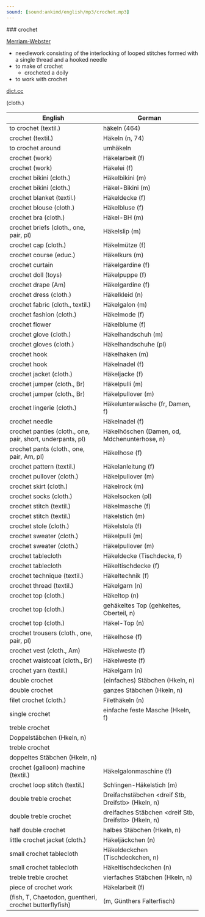 ```yaml
---
sound: [sound:ankimd/english/mp3/crochet.mp3]
---
```


\### crochet

[Merriam-Webster](https://www.merriam-webster.com/dictionary/crochet)

- needlework consisting of the interlocking of looped stitches formed with a single thread and a hooked needle
- to make of crochet
    - crocheted a doily
- to work with crochet

[dict.cc](https://www.dict.cc/crochet)

| English        | German       |
| -------------- | ------------ |
| to crochet (textil.) | häkeln (464) |
| crochet (textil.) | Häkeln (n, 74) |
| to crochet around | umhäkeln |
| crochet (work) | Häkelarbeit (f) |
| crochet (work) | Häkelei (f) |
| crochet bikini (cloth.) | Häkelbikini (m) |
| crochet bikini (cloth.) | Häkel-Bikini (m) |
| crochet blanket (textil.) | Häkeldecke (f) |
| crochet blouse (cloth.) | Häkelbluse (f) |
| crochet bra (cloth.) | Häkel-BH (m) |
| crochet briefs (cloth., one, pair, pl) | Häkelslip (m) |
| crochet cap (cloth.) | Häkelmütze (f) |
| crochet course (educ.) | Häkelkurs (m) |
| crochet curtain | Häkelgardine (f) |
| crochet doll (toys) | Häkelpuppe (f) |
| crochet drape (Am) | Häkelgardine (f) |
| crochet dress (cloth.) | Häkelkleid (n) |
| crochet fabric (cloth., textil.) | Häkelgalon (m) |
| crochet fashion (cloth.) | Häkelmode (f) |
| crochet flower | Häkelblume (f) |
| crochet glove (cloth.) | Häkelhandschuh (m) |
| crochet gloves (cloth.) | Häkelhandschuhe (pl) |
| crochet hook | Häkelhaken (m) |
| crochet hook | Häkelnadel (f) |
| crochet jacket (cloth.) | Häkeljacke (f) |
| crochet jumper (cloth., Br) | Häkelpulli (m) |
| crochet jumper (cloth., Br) | Häkelpullover (m) |
| crochet lingerie (cloth.) | Häkelunterwäsche (fr, Damen, f) |
| crochet needle | Häkelnadel (f) |
| crochet panties (cloth., one, pair, short, underpants, pl) | Häkelhöschen (Damen, od, Mdchenunterhose, n) |
| crochet pants (cloth., one, pair, Am, pl) | Häkelhose (f) |
| crochet pattern (textil.) | Häkelanleitung (f) |
| crochet pullover (cloth.) | Häkelpullover (m) |
| crochet skirt (cloth.) | Häkelrock (m) |
| crochet socks (cloth.) | Häkelsocken (pl) |
| crochet stitch (textil.) | Häkelmasche (f) |
| crochet stitch (textil.) | Häkelstich (m) |
| crochet stole (cloth.) | Häkelstola (f) |
| crochet sweater (cloth.) | Häkelpulli (m) |
| crochet sweater (cloth.) | Häkelpullover (m) |
| crochet tablecloth | Häkeldecke (Tischdecke, f) |
| crochet tablecloth | Häkeltischdecke (f) |
| crochet technique (textil.) | Häkeltechnik (f) |
| crochet thread (textil.) | Häkelgarn (n) |
| crochet top (cloth.) | Häkeltop (n) |
| crochet top (cloth.) | gehäkeltes Top (gehkeltes, Oberteil, n) |
| crochet top (cloth.) | Häkel-Top (n) |
| crochet trousers (cloth., one, pair, pl) | Häkelhose (f) |
| crochet vest (cloth., Am) | Häkelweste (f) |
| crochet waistcoat (cloth., Br) | Häkelweste (f) |
| crochet yarn (textil.) | Häkelgarn (n) |
| double crochet <dc> | (einfaches) Stäbchen <Stb> (Hkeln, n) |
| double crochet <dc> | ganzes Stäbchen (Hkeln, n) |
| filet crochet (cloth.) | Filethäkeln (n) |
| single crochet <sc> | einfache feste Masche (Hkeln, f) |
| treble crochet <tr> (cloth.) | Doppelstäbchen <DStb> (Hkeln, n) |
| treble crochet <tr> | doppeltes Stäbchen <DStb> (Hkeln, n) |
| crochet (galloon) machine (textil.) | Häkelgalonmaschine (f) |
| crochet loop stitch (textil.) | Schlingen-Häkelstich (m) |
| double treble crochet <dtr> | Dreifachstäbchen <dreif Stb, Dreifstb> (Hkeln, n) |
| double treble crochet <dtr> | dreifaches Stäbchen <dreif Stb, Dreifstb> (Hkeln, n) |
| half double crochet <hdc> | halbes Stäbchen (Hkeln, n) |
| little crochet jacket (cloth.) | Häkeljäckchen (n) |
| small crochet tablecloth | Häkeldeckchen (Tischdeckchen, n) |
| small crochet tablecloth | Häkeltischdeckchen (n) |
| treble treble crochet <trtr> | vierfaches Stäbchen (Hkeln, n) |
| piece of crochet work | Häkelarbeit (f) |
|  (fish, T, Chaetodon, guentheri, crochet butterflyfish) |  (m, Günthers Falterfisch) |
